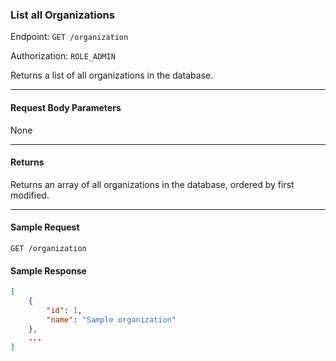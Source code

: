 ### List all Organizations
Endpoint: `GET /organization`

Authorization: `ROLE_ADMIN`

Returns a list of all organizations in the database.
___

#### Request Body Parameters
None
___

#### Returns
Returns an array of all organizations in the database, ordered by first modified.
___


#### Sample Request
`GET /organization`
<br/>

#### Sample Response
```json
[
    {
        "id": 1,
        "name": "Sample organization"
    },
    ...
]
```
